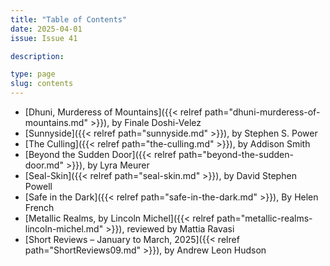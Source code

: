 ```yaml
---
title: "Table of Contents"
date: 2025-04-01
issue: Issue 41

description: 

type: page
slug: contents
---
```


- [Dhuni, Murderess of Mountains]({{< relref path="dhuni-murderess-of-mountains.md" >}}), by Finale Doshi-Velez
- [Sunnyside]({{< relref path="sunnyside.md" >}}), by Stephen S. Power
- [The Culling]({{< relref path="the-culling.md" >}}), by Addison Smith
- [Beyond the Sudden Door]({{< relref path="beyond-the-sudden-door.md" >}}), by Lyra Meurer
- [Seal-Skin]({{< relref path="seal-skin.md" >}}), by David Stephen Powell
- [Safe in the Dark]({{< relref path="safe-in-the-dark.md" >}}), By Helen French
- [Metallic Realms, by Lincoln Michel]({{< relref path="metallic-realms-lincoln-michel.md" >}}), reviewed by Mattia Ravasi
- [Short Reviews – January to March, 2025]({{< relref path="ShortReviews09.md" >}}), by Andrew Leon Hudson
